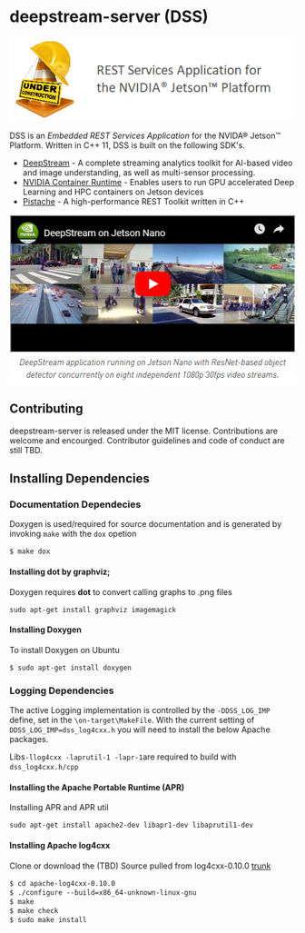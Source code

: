 # deepstream-server (DSS)

![](/Images/under-construction.png)

DSS is an _Embedded REST Services Application_ for the NVIDA® Jetson™ Platform. Written in C++ 11, DSS is built on the following SDK's.

* [DeepStream](https://developer.nvidia.com/deepstream-sdk) - A complete streaming analytics toolkit for AI-based video and image understanding, as well as multi-sensor processing.
* [NVIDIA Container Runtime](https://github.com/NVIDIA/nvidia-docker/wiki/NVIDIA-Container-Runtime-on-Jetson) - Enables users to run GPU accelerated Deep Learning and HPC containers on Jetson devices
* [Pistache](https://github.com/oktal/pistache) - A high-performance REST Toolkit written in C++

[![IMAGE ALT TEXT](/Images/deepstream-on-jetson-nano.png)](https://www.youtube.com/watch?time_continue=2&v=Y43W04sMK7I)

## Contributing
deepstream-server is released under the MIT license. Contributions are welcome and encourged. Contributor guidelines and code of conduct are still TBD. 

## Installing Dependencies

### Documentation Dependecies
Doxygen is used/required for source documentation and is generated by invoking `make` with the `dox` opetion
```
$ make dox
```
#### Installing dot by graphviz;
Doxygen requires **dot** to convert calling graphs to .png files
```
sudo apt-get install graphviz imagemagick
```
#### Installing Doxygen
To install Doxygen on Ubuntu
```
$ sudo apt-get install doxygen
```

### Logging Dependencies
The active Logging implementation is controlled by the `-DDSS_LOG_IMP` define, set in the `\on-target\MakeFile`. With the current setting of `DDSS_LOG_IMP=dss_log4cxx.h` you will need to install the below Apache packages. 

Libs`-llog4cxx -laprutil-1 -lapr-1`are required to build with `dss_log4cxx.h/cpp`

#### Installing the Apache Portable Runtime (APR)
Installing APR and APR util
```
sudo apt-get install apache2-dev libapr1-dev libaprutil1-dev
```
#### Installing Apache log4cxx
Clone or download the (TBD)
Source pulled from log4cxx-0.10.0 [trunk]( http://svn.apache.org/repos/asf/incubator/log4cxx/trunk)
```
$ cd apache-log4cxx-0.10.0
$ ./configure --build=x86_64-unknown-linux-gnu
$ make
$ make check
$ sudo make install
```
